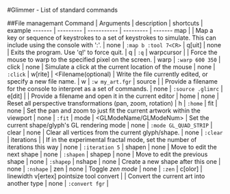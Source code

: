 #Glimmer - List of standard commands

##File managemant
 Command | Arguments	| description | shortcuts | example
 ------- | ---------	| ----------- | --------- | -------
map | <Keys> <Simulated keys> | Map a key or sequence of keystrokes to a set of keystrokes to simulate. This can include using the console with ':'. | none | `:map b :tool 7<CR>` |
q[uit] | none	| Exits the program. Use 'q!' to force quit. | q | `:q` |
warpcursor | <X-pox> <Y-pox> | Force the mouse to warp to the specified pixel on the screen. | warp | `:warp 600 350` |
click | none | Simulate a click at the current location of the mouse | none | `:click` |
w[rite] | <Filename(optional) | Write the file currently edited, or specify a new file name. | w | `:w my_art.fgr` |
source | <Filename> | Provide a filename for the console to interpret as a set of commands. | none | `:source .glimrc` |
e[dit] | <Filename> | Provide a filename and open it in the current editor |
home | none | Reset all perspective transformations (pan, zoom, rotation) | h | `:home` |
fit | none | Set the pan and zoom to just fit the current artwork within the viewport | none | `:fit` | 
mode | <GLModeName/GLModeNum> | Set the current shape/glyph's GL rendering mode | none | `:mode GL_QUAD_STRIP` |
clear | none | Clear all vertices from the current glyph/shape. | none | `:clear` |
iterations | <IterationCount> | If in the experimental fractal mode, set the number of iterations this way | none | `:iteration 5` |
shapen | none | Move to edit the next shape | none | `:shapen` |
shapep | none | Move to edit the previous shape | none | `:shapep` |
nshape | none | Create a new shape after this one | none | `:nshape` |
zen | none | Toggle *zen mode* | none | `:zen` |
c[olor] | 
linewidth
v[ertex]
pointsize
tool
convert | <Target file type> | Convert the current art into another type | none | `:convert fgr` | 
